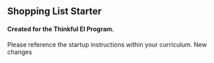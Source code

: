 ## Shopping List Starter

#### Created for the Thinkful EI Program.

Please reference the startup instructions within your curriculum.
New changes